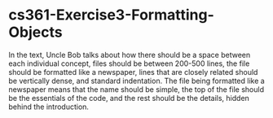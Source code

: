 # cs361-Exercise3-Formatting-Objects
In the text, Uncle Bob talks about how there should be a space between each individual concept, files should be between 200-500 lines, 
the file should be formatted like a newspaper, lines that are closely related should be vertically dense, and standard indentation. 
The file being formatted like a newspaper means that the name should be simple, the top of the file should be the essentials of the 
code, and the rest should be the details, hidden behind the introduction. 